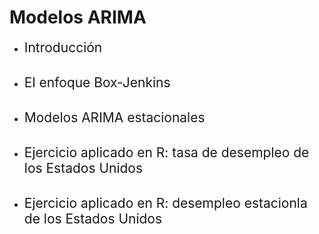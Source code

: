 # Modelos ARIMA
- <span style="font-size:150%">Introducción</span> <br> <br>

- <span style="font-size:150%">El enfoque Box-Jenkins</span> <br> <br>

- <span style="font-size:150%">Modelos ARIMA estacionales</span> <br> <br>

- <span style="font-size:150%">Ejercicio aplicado en R: tasa de desempleo de los Estados Unidos</span> <br> <br>

- <span style="font-size:150%">Ejercicio aplicado en R: desempleo estacionla de los Estados Unidos</span>
